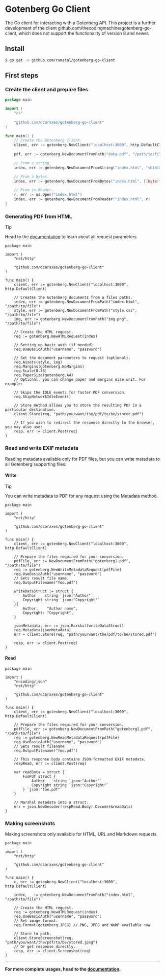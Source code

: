 # Gotenberg Go Client

The Go client for interacting with a Gotenberg API. This project is a further development of the client 
github.com/thecodingmachine/gotenberg-go-client, which does not support the functionality of version 8 and 
newer.

## Install

```zsh
$ go get -u github.com/runatal/gotenberg-go-client
```

## First steps

### Create the client and prepare files

```go
package main

import (
	"os"
	
	"github.com/dcaraxes/gotenberg-go-client"
)

func main() {
	// Create the Gotenberg client.
	client, err := gotenberg.NewClient("localhost:3000", http.DefaultClient)
	
	pdf, err := gotenberg.NewDocumentFromPath("data.pdf", "/path/to/file")

	// From a string.
	index, err := gotenberg.NewDocumentFromString("index.html", "<html>Foo</html>")

	// From a bytes.
	index, err := gotenberg.NewDocumentFromBytes("index.html", []byte("<html>Foo</html>"))

	// From io.Reader.
	r, err := os.Open("index.html")
	index, err := gotenberg.NewDocumentFromReader("index.html", r)
}
```

### Generating PDF from HTML

> [!TIP]
> Head to the [documentation](https://gotenberg.dev/) to learn about all request parameters.

```golang
package main

import (
	"net/http"

	"github.com/dcaraxes/gotenberg-go-client"
)

func main() {
	client, err := gotenberg.NewClient("localhost:3000", http.DefaultClient)
	
	// Creates the Gotenberg documents from a files paths.
	index, err := gotenberg.NewDocumentFromPath("index.html", "/path/to/file")
	style, err := gotenberg.NewDocumentFromPath("style.css", "/path/to/file")
	img, err := gotenberg.NewDocumentFromPath("img.png", "/path/to/file")

	// Create the HTML request.
	req := gotenberg.NewHTMLRequest(index)

	// Setting up basic auth (if needed).
	req.UseBasicAuth("username", "password")

	// Set the document parameters to request (optional).
	req.Assets(style, img)
	req.Margins(gotenberg.NoMargins)
	req.Scale(0.75)
	req.PaperSize(gotenberg.A4)
	// Optional, you can change paper and margins size unit. For example:

	// Skips the IDLE events for faster PDF conversion.
	req.SkipNetworkIdleEvent()

	// Store method allows you to store the resulting PDF in a particular destination.
	client.Store(req, "path/you/want/the/pdf/to/be/stored.pdf")

	// If you wish to redirect the response directly to the browser, you may also use:
	resp, err := client.Post(req)
}

```

### Read and write EXIF metadata
Reading metadata available only for PDF files, but you can write metadata to all Gotenberg supporting files.

#### Write
> [!TIP]
> You can write metadata to PDF for any request using the Metadata method.

```golang
package main

import (
	"net/http"

	"github.com/dcaraxes/gotenberg-go-client"
)

func main() {
	client, err := gotenberg.NewClient("localhost:3000", http.DefaultClient)
	
	// Prepare the files required for your conversion.
	pdfFile, err := NewDocumentFromPath("gotenberg1.pdf", "/path/to/file")
	req := gotenberg.NewWriteMetadataRequest(pdfFile)
	req.UseBasicAuth("username", "password")
	// Sets result file name.
	req.OutputFilename("foo.pdf")

	writeDataStruct := struct {
		Author    string `json:"Author"`
		Copyright string `json:"Copyright"`
	}{
		Author:    "Author name",
		Copyright: "Copyright",
	}

	jsonMetadata, err := json.Marshal(writeDataStruct)
	req.Metadata(jsonMetadata)
	err = client.Store(req, "path/you/want/the/pdf/to/be/stored.pdf")

	resp, err := client.Post(req)
}
```

#### Read

```golang
package main

import (
	"encoding/json"
	"net/http"

	"github.com/dcaraxes/gotenberg-go-client"
)

func main() {
	client, err := gotenberg.NewClient("localhost:3000", http.DefaultClient)

	// Prepare the files required for your conversion.
	pdfFile, err := gotenberg.NewDocumentFromPath("gotenberg1.pdf", "/path/to/file")
	req := gotenberg.NewReadMetadataRequest(pdfFile)
	req.UseBasicAuth("username", "password")
	// Sets result filename
	req.OutputFilename("foo.pdf")

	// This response body contains JSON-formatted EXIF metadata.
	respRead, err := client.Post(req)

	var readData = struct {
		FooPdf struct {
			Author    string `json:"Author"`
			Copyright string `json:"Copyright"`
		} `json:"foo.pdf"`
	}

	// Marshal metadata into a struct.
	err = json.NewDecoder(respRead.Body).Decode(&readData)
}

```

### Making screenshots
Making screenshots only available for HTML, URL and Markdown requests.

```golang
package main

import (
	"net/http"

	"github.com/dcaraxes/gotenberg-go-client"
)

func main() {
	c, err := gotenberg.NewClient("localhost:3000", http.DefaultClient)

	index, _ := gotenberg.NewDocumentFromPath("index.html", "/path/to/file")

	// Create the HTML request.
	req := gotenberg.NewHTMLRequest(index)
	req.UseBasicAuth("username", "password")
	// Set image format.
	req.Format(gotenberg.JPEG) // PNG, JPEG and WebP available now

	// Store to path.
	client.StoreScreenshot(req, "path/you/want/the/pdf/to/be/stored.jpeg")
	// Or get response directly.
	resp, err := client.Screenshot(req)
}

```

---

**For more complete usages, head to the [documentation](https://gotenberg.dev/).**
